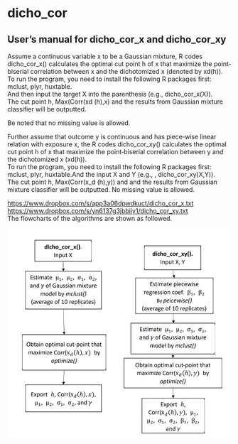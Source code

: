 # dicho_cor
## User’s manual for dicho_cor_x and dicho_cor_xy

Assume a continuous variable x to be a Gaussian mixture, R codes dicho_cor_x() calculates the optimal cut point h of x that maximize the point‐biserial correlation between x and the dichotomized x (denoted by xd(h)).  
To run the program, you need to install the following R packages first: mclust, plyr, huxtable.  
And then input the target X into the parenthesis (e.g., dicho_cor_x(X)).  
The cut point h, Max(Corr(xd (h),x) and the results from Gaussian mixture classifier will be outputted.  

Be noted that no missing value is allowed.

Further assume that outcome y is continuous and has piece‐wise linear relation with exposure x, the R codes dicho_cor_xy() calculates the optimal cut point h of x that maximize the point‐biserial correlation between y and the dichotomized x (xd(h)).  
To run the program, you need to install the following R packages first: mclust, plyr, huxtable.And the input X and Y (e.g., , dicho_cor_xy(X,Y)).  
The cut point h, Max(Corr(x_d (h),y)) and and the results from Gaussian mixture classifier will be outputted. No missing value is allowed.  

<https://www.dropbox.com/s/app3a06dpwdkuct/dicho_cor_x.txt>  
<https://www.dropbox.com/s/yn6137g3jbbiiy1/dicho_cor_xy.txt>  
The flowcharts of the algorithms are shown as followed.  

![image](https://github.com/iblian/dicho_cor/blob/main/image.png)
